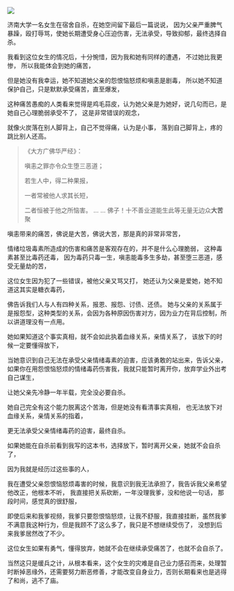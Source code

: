 ![](images/济南大学.jpg)

济南大学一名女生在宿舍自杀，在她空间留下最后一篇说说，
因为父亲严重脾气暴躁，殴打辱骂，使她长期遭受身心压迫伤害，无法承受，导致抑郁，最终选择自杀。

我看到这位女生的情况后，十分惋惜，因为我和她有同样的遭遇，
不过她比我更惨，
所以我能体会到她的痛苦，

但是她没有我幸运，她不知道她父亲的怨恨恼怒烦和嗔恚是剧毒，
所以她不知道保护自己，只是默默承受痛苦，直至爆发，

这种痛苦愚痴的人类看来觉得是鸡毛蒜皮，认为她父亲是为她好，说几句而已，是她自己心理脆弱承受不了，
这是非常错误的观念，

就像火炭落在别人脚背上，自己不觉得痛，认为是小事，
落到自己脚背上，疼的跳比别人还高。

> 《大方广佛华严经》：
> 
> 嗔恚之罪亦令众生堕三恶道；
> 
> 若生人中，得二种果报，
> 
> 一者常被他人求其长短，
> 
> 二者恒被于他之所恼害。
> ... ...
> 佛子！十不善业道能生此等无量无边众**大苦**聚

嗔恚带来的痛苦，佛说是大苦，佛说大苦，那是真的非常非常苦，

情绪垃圾毒素所造成的伤害和痛苦是客观存在的，并不是什么心理脆弱，
这种毒素甚至比毒药还毒，
因为毒药只毒一生，嗔恚能毒多生多劫，甚至堕三恶道，感受无量劫的苦，

这位女生因为犯了一些错误，被他父亲又骂又打，
她还认为父亲是爱她，她不知道这其实是糖衣毒药，

佛告诉我们人与人有四种关系，报恩、报怨、讨债、还债。
她与父亲的关系属于是报怨型，这种类型的关系，会因为各种原因伤害对方，因为业力在背后控制，所以讲道理没有一点用。

她如果知道这个事实真相，就不会如此执着血缘关系，亲情关系了，
该放下的时候一定要懂得放下，

当她意识到自己无法在承受父亲情绪毒素的迫害，应该勇敢的站出来，告诉父亲，如果你在用怨恨恼怒烦的情绪毒药伤害我，我就只能暂时离开你，放弃学业外出考自己谋生，

让她父亲先冷静一年半载，完全没必要自杀。

她自己完全有这个能力脱离这个苦海，但是她没有看清事实真相，
也无法放下对血缘关系，亲情关系的指着，

更无法承受父亲情绪毒药的迫害，最终自杀。

如果她能在自杀前看到我写的这本书，选择放下，暂时离开父亲，她就不会自杀了，

因为我就是经历过这些事的人，

我在遭受父亲怨恨恼怒烦毒害的时候，我意识到我无法承担了，我告诉我父亲希望他改正，他根本不听，
我直接把关系砍断，一年没理我爹，没和他说一句话，
那段时间，感觉真的很舒服，

即使后来和我爹视频，我爹只要怨恨恼怒烦，让我不舒服，我直接挂断，虽然我爹不满意我这种行为，但是我顾不了这么多了，我只是不想继续受伤了，
没想到后来我爹居然改了不少。

这位女生如果有勇气，懂得放弃，她就不会在继续承受痛苦了，也就不会自杀了。

当然这只是缓兵之计，从根本看来，这个女生的灾难是自己业力感召而来，处理暂时断掉恶缘外，还需要努力断恶修善，才能改变自身业力，否则长期看来也是逃得了和尚，逃不了庙。



